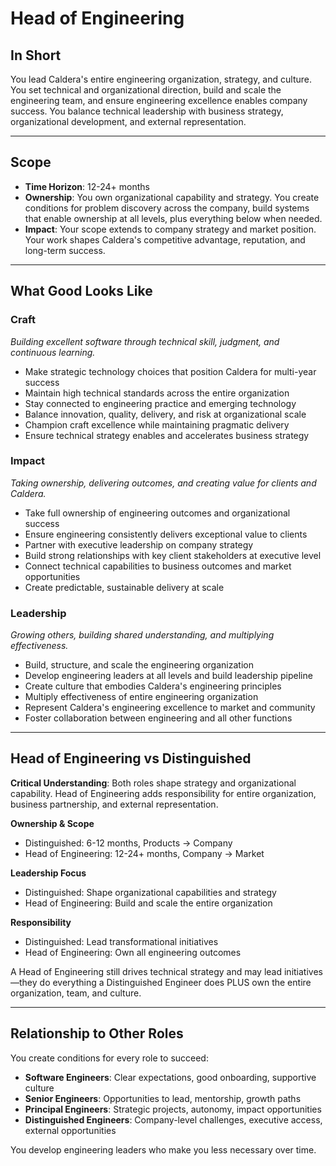 # Head of Engineering

## In Short

You lead Caldera's entire engineering organization, strategy, and culture. You set technical and organizational direction, build and scale the engineering team, and ensure engineering excellence enables company success. You balance technical leadership with business strategy, organizational development, and external representation.

---

## Scope

- **Time Horizon**: 12-24+ months
- **Ownership**: You own organizational capability and strategy. You create conditions for problem discovery across the company, build systems that enable ownership at all levels, plus everything below when needed.
- **Impact**: Your scope extends to company strategy and market position. Your work shapes Caldera's competitive advantage, reputation, and long-term success.

---

## What Good Looks Like

### Craft
*Building excellent software through technical skill, judgment, and continuous learning.*

- Make strategic technology choices that position Caldera for multi-year success
- Maintain high technical standards across the entire organization
- Stay connected to engineering practice and emerging technology
- Balance innovation, quality, delivery, and risk at organizational scale
- Champion craft excellence while maintaining pragmatic delivery
- Ensure technical strategy enables and accelerates business strategy

### Impact
*Taking ownership, delivering outcomes, and creating value for clients and Caldera.*

- Take full ownership of engineering outcomes and organizational success
- Ensure engineering consistently delivers exceptional value to clients
- Partner with executive leadership on company strategy
- Build strong relationships with key client stakeholders at executive level
- Connect technical capabilities to business outcomes and market opportunities
- Create predictable, sustainable delivery at scale

### Leadership
*Growing others, building shared understanding, and multiplying effectiveness.*

- Build, structure, and scale the engineering organization
- Develop engineering leaders at all levels and build leadership pipeline
- Create culture that embodies Caldera's engineering principles
- Multiply effectiveness of entire engineering organization
- Represent Caldera's engineering excellence to market and community
- Foster collaboration between engineering and all other functions

---

## Head of Engineering vs Distinguished

**Critical Understanding**: Both roles shape strategy and organizational capability. Head of Engineering adds responsibility for entire organization, business partnership, and external representation.

**Ownership & Scope**
- Distinguished: 6-12 months, Products → Company
- Head of Engineering: 12-24+ months, Company → Market

**Leadership Focus**
- Distinguished: Shape organizational capabilities and strategy
- Head of Engineering: Build and scale the entire organization

**Responsibility**
- Distinguished: Lead transformational initiatives
- Head of Engineering: Own all engineering outcomes

A Head of Engineering still drives technical strategy and may lead initiatives—they do everything a Distinguished Engineer does PLUS own the entire organization, team, and culture.

---

## Relationship to Other Roles

You create conditions for every role to succeed:

- **Software Engineers**: Clear expectations, good onboarding, supportive culture
- **Senior Engineers**: Opportunities to lead, mentorship, growth paths
- **Principal Engineers**: Strategic projects, autonomy, impact opportunities
- **Distinguished Engineers**: Company-level challenges, executive access, external opportunities

You develop engineering leaders who make you less necessary over time.

